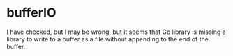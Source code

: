 # bufferIO
I have checked, but I may be wrong, but it seems that Go library is missing a library to write to a buffer as a file without appending to the end of the buffer.
